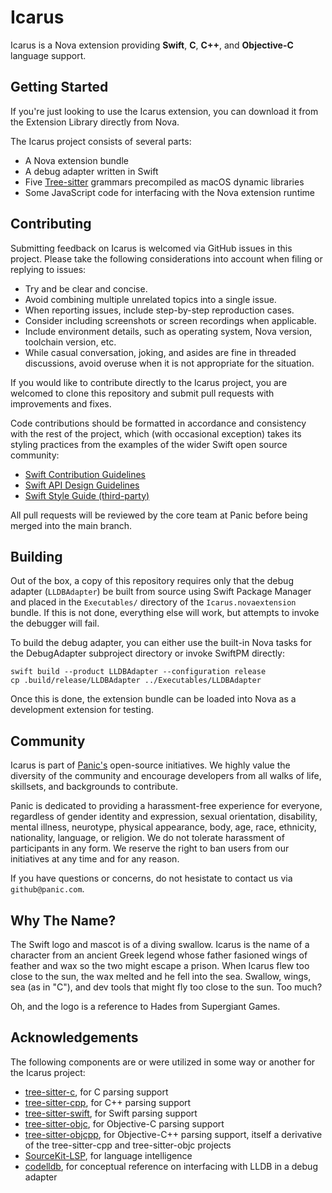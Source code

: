 # Icarus

Icarus is a Nova extension providing **Swift**, **C**, **C++**, and **Objective-C** language support.

## Getting Started

If you're just looking to use the Icarus extension, you can download it from the Extension Library directly from Nova.

The Icarus project consists of several parts:

- A Nova extension bundle
- A debug adapter written in Swift
- Five [Tree-sitter](https://tree-sitter.github.io/tree-sitter/) grammars precompiled as macOS dynamic libraries
- Some JavaScript code for interfacing with the Nova extension runtime

## Contributing

Submitting feedback on Icarus is welcomed via GitHub issues in this project. Please take the following considerations into account when filing or replying to issues:

- Try and be clear and concise.
- Avoid combining multiple unrelated topics into a single issue.
- When reporting issues, include step-by-step reproduction cases.
- Consider including screenshots or screen recordings when applicable.
- Include environment details, such as operating system, Nova version, toolchain version, etc.
- While casual conversation, joking, and asides are fine in threaded discussions, avoid overuse when it is not appropriate for the situation.

If you would like to contribute directly to the Icarus project, you are welcomed to clone this repository and submit pull requests with improvements and fixes.

Code contributions should be formatted in accordance and consistency with the rest of the project, which (with occasional exception) takes its styling practices from the examples of the wider Swift open source community:

- [Swift Contribution Guidelines](https://www.swift.org/contributing/)
- [Swift API Design Guidelines](https://www.swift.org/documentation/api-design-guidelines/)
- [Swift Style Guide (third-party)](https://google.github.io/swift/)

All pull requests will be reviewed by the core team at Panic before being merged into the main branch.

## Building

Out of the box, a copy of this repository requires only that the debug adapter (`LLDBAdapter`) be built from source using Swift Package Manager and placed in the `Executables/` directory of the `Icarus.novaextension` bundle. If this is not done, everything else will work, but attempts to invoke the debugger will fail.

To build the debug adapter, you can either use the built-in Nova tasks for the DebugAdapter subproject directory or invoke SwiftPM directly:

```shell
swift build --product LLDBAdapter --configuration release
cp .build/release/LLDBAdapter ../Executables/LLDBAdapter
```

Once this is done, the extension bundle can be loaded into Nova as a development extension for testing.

## Community

Icarus is part of [Panic's](https://panic.com) open-source initiatives. We highly value the diversity of the community and encourage developers from all walks of life, skillsets, and backgrounds to contribute.

Panic is dedicated to providing a harassment-free experience for everyone, regardless of gender identity and expression, sexual orientation, disability, mental illness, neurotype, physical appearance, body, age, race, ethnicity, nationality, language, or religion. We do not tolerate harassment of participants in any form. We reserve the right to ban users from our initiatives at any time and for any reason.

If you have questions or concerns, do not hesistate to contact us via `github@panic.com`.

## Why The Name?

The Swift logo and mascot is of a diving swallow. Icarus is the name of a character from an ancient Greek legend whose father fasioned wings of feather and wax so the two might escape a prison. When Icarus flew too close to the sun, the wax melted and he fell into the sea. Swallow, wings, sea (as in "C"), and dev tools that might fly too close to the sun. Too much?

Oh, and the logo is a reference to Hades from Supergiant Games.

## Acknowledgements

The following components are or were utilized in some way or another for the Icarus project:

- [tree-sitter-c](https://github.com/tree-sitter/tree-sitter-c), for C parsing support
- [tree-sitter-cpp](https://github.com/tree-sitter/tree-sitter-cpp), for C++ parsing support
- [tree-sitter-swift](https://github.com/alex-pinkus/tree-sitter-swift), for Swift parsing support
- [tree-sitter-objc](https://github.com/jiyee/tree-sitter-objc), for Objective-C parsing support
- [tree-sitter-objcpp](https://github.com/panicinc/tree-sitter-objcpp), for Objective-C++ parsing support, itself a derivative of the tree-sitter-cpp and tree-sitter-objc projects
- [SourceKit-LSP](https://github.com/apple/sourcekit-lsp), for language intelligence
- [codelldb](https://github.com/vadimcn/codelldb), for conceptual reference on interfacing with LLDB in a debug adapter

